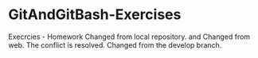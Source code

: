 # GitAndGitBash-Exercises
Execrcies - Homework
Changed from local repository.
and
Changed from web.
The conflict is resolved.
Changed from the develop branch.

